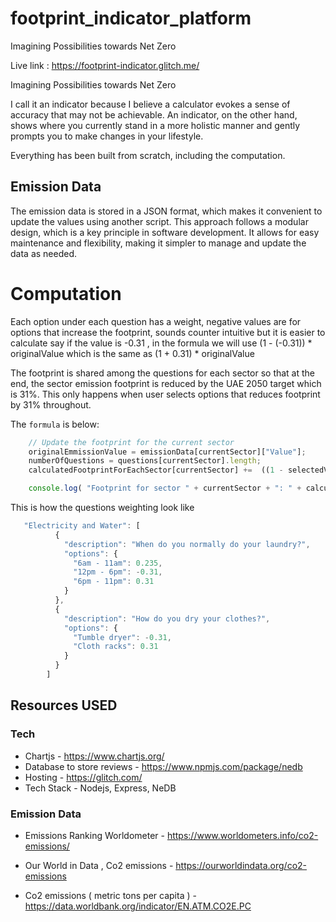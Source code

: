 # footprint_indicator_platform
Imagining Possibilities towards Net Zero

Live link : https://footprint-indicator.glitch.me/

Imagining Possibilities towards Net Zero

I call it an indicator because I believe a calculator evokes a sense of accuracy that may not be achievable. An indicator, on the other hand, shows where you currently stand in a more holistic manner and gently prompts you to make changes in your lifestyle.

Everything has been built from scratch, including the computation.

## Emission Data
The emission data is stored in a JSON format, which makes it convenient to update the values using another script. This approach follows a modular design, which is a key principle in software development. It allows for easy maintenance and flexibility, making it simpler to manage and update the data as needed.

# Computation
Each option under each question has a weight,  negative values are for options that increase the footprint, sounds counter intuitive but it is easier to calculate
say if the value is -0.31 , in the formula we will use (1 - (-0.31)) * originalValue which is the same as (1 + 0.31) * originalValue

The footprint is shared among the questions for each sector so that at the end, the sector emission footprint 
is reduced by the UAE 2050 target which is 31%. This only happens when user selects options that reduces footprint by 31% throughout.

The `formula` is below:

```javascript
    // Update the footprint for the current sector
    originalEmmissionValue = emissionData[currentSector]["Value"];
    numberOfQuestions = questions[currentSector].length;
    calculatedFootprintForEachSector[currentSector] +=  ((1 - selectedValue)/ numberOfQuestions) * originalEmmissionValue;

    console.log( "Footprint for sector " + currentSector + ": " + calculatedFootprintForEachSector[currentSector]);
```

This is how the questions weighting look like

```javascript
   "Electricity and Water": [
          {
            "description": "When do you normally do your laundry?",
            "options": {
              "6am - 11am": 0.235,
              "12pm - 6pm": -0.31,
              "6pm - 11pm": 0.31
            }
          },
          {
            "description": "How do you dry your clothes?",
            "options": {
              "Tumble dryer": -0.31,
              "Cloth racks": 0.31
            }
          }
        ]
```

## Resources USED
### Tech
* Chartjs -  https://www.chartjs.org/
* Database to store reviews - https://www.npmjs.com/package/nedb
* Hosting - https://glitch.com/
* Tech Stack - Nodejs, Express, NeDB

### Emission Data
* Emissions Ranking Worldometer - https://www.worldometers.info/co2-emissions/

* Our World in Data , Co2 emissions - https://ourworldindata.org/co2-emissions

* Co2 emissions ( metric tons per capita ) - https://data.worldbank.org/indicator/EN.ATM.CO2E.PC
